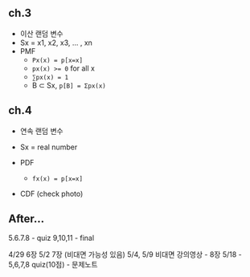## ch.3
- 이산 랜덤 변수
- Sx = x1, x2, x3, ... , xn
- PMF
	- `Px(x) = p[x=x]`
	- `px(x) >= 0` for all x
	- `∑px(x) = 1`
	- B ⊂ Sx, `p[B] = Σpx(x)`

## ch.4
- 연속 랜덤 변수
- Sx = real number
- PDF
	- `fx(x) = p[x=x]`
 
- CDF (check photo)

## After...
5.6.7.8 - quiz
9,10,11 - final

4/29 6장
5/2 7장 (비대면 가능성 있음)
5/4, 5/9 비대면 강의영상 - 8장
5/18 - 5,6,7,8 quiz(10점) - 문제노트